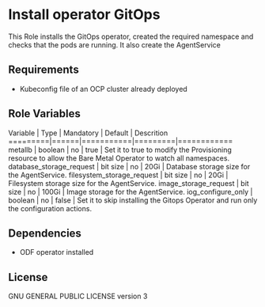 Install operator GitOps
=========

This Role installs the GitOps operator, created the required namespace and checks that the pods are running.
It also create the AgentService


Requirements
------------

* Kubeconfig file of an OCP cluster already deployed

Role Variables
--------------

Variable | Type | Mandatory | Default | Descrition
=========|======|===========|=========|============
metallb | boolean | no | true | Set it to true to modify the Provisioning resource to allow the Bare Metal Operator to watch all namespaces.
database_storage_request | bit size | no | 20Gi | Database storage size for the AgentService.
filesystem_storage_request | bit size | no |  20Gi | Filesystem storage size for the AgentService.
image_storage_request | bit size | no | 100Gi | Image storage for the AgentService.
iog_configure_only | boolean | no | false | Set it to skip installing the Gitops Operator and run only the configuration actions.


Dependencies
------------

* ODF operator installed

License
-------

GNU GENERAL PUBLIC LICENSE version 3
